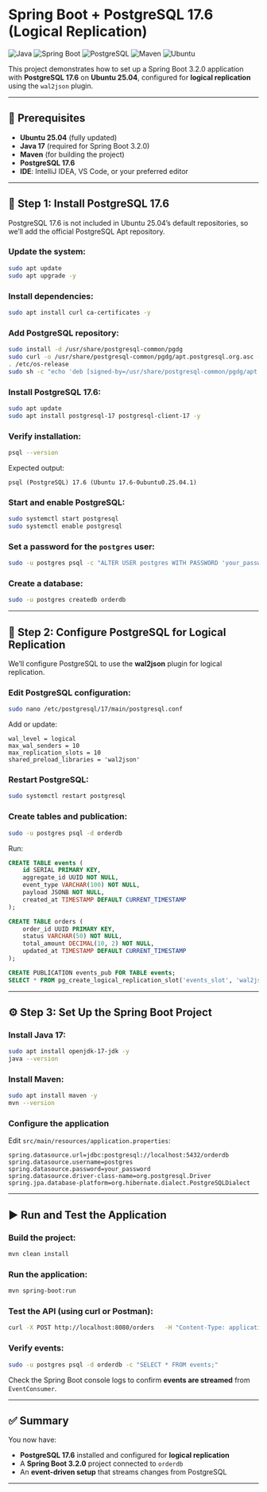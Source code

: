 # Spring Boot + PostgreSQL 17.6 (Logical Replication)

![Java](https://img.shields.io/badge/Java-17-blue)
![Spring Boot](https://img.shields.io/badge/Spring%20Boot-3.2.0-brightgreen)
![PostgreSQL](https://img.shields.io/badge/PostgreSQL-17.6-blue)
![Maven](https://img.shields.io/badge/Maven-Build-orange)
![Ubuntu](https://img.shields.io/badge/Ubuntu-25.04-E95420)

This project demonstrates how to set up a Spring Boot 3.2.0 application with **PostgreSQL 17.6** on **Ubuntu 25.04**, configured for **logical replication** using the `wal2json` plugin.

---

## 📌 Prerequisites

- **Ubuntu 25.04** (fully updated)
- **Java 17** (required for Spring Boot 3.2.0)
- **Maven** (for building the project)
- **PostgreSQL 17.6**
- **IDE**: IntelliJ IDEA, VS Code, or your preferred editor

---

## 🚀 Step 1: Install PostgreSQL 17.6

PostgreSQL 17.6 is not included in Ubuntu 25.04’s default repositories, so we’ll add the official PostgreSQL Apt repository.

### Update the system:
```bash
sudo apt update
sudo apt upgrade -y
```

### Install dependencies:
```bash
sudo apt install curl ca-certificates -y
```

### Add PostgreSQL repository:
```bash
sudo install -d /usr/share/postgresql-common/pgdg
sudo curl -o /usr/share/postgresql-common/pgdg/apt.postgresql.org.asc --fail https://www.postgresql.org/media/keys/ACCC4CF8.asc
. /etc/os-release
sudo sh -c "echo 'deb [signed-by=/usr/share/postgresql-common/pgdg/apt.postgresql.org.asc] https://apt.postgresql.org/pub/repos/apt $VERSION_CODENAME-pgdg main' > /etc/apt/sources.list.d/pgdg.list"
```

### Install PostgreSQL 17.6:
```bash
sudo apt update
sudo apt install postgresql-17 postgresql-client-17 -y
```

### Verify installation:
```bash
psql --version
```

Expected output:
```
psql (PostgreSQL) 17.6 (Ubuntu 17.6-0ubuntu0.25.04.1)
```

### Start and enable PostgreSQL:
```bash
sudo systemctl start postgresql
sudo systemctl enable postgresql
```

### Set a password for the `postgres` user:
```bash
sudo -u postgres psql -c "ALTER USER postgres WITH PASSWORD 'your_password';"
```

### Create a database:
```bash
sudo -u postgres createdb orderdb
```

---

## 🔄 Step 2: Configure PostgreSQL for Logical Replication

We’ll configure PostgreSQL to use the **wal2json** plugin for logical replication.

### Edit PostgreSQL configuration:
```bash
sudo nano /etc/postgresql/17/main/postgresql.conf
```

Add or update:
```
wal_level = logical
max_wal_senders = 10
max_replication_slots = 10
shared_preload_libraries = 'wal2json'
```

### Restart PostgreSQL:
```bash
sudo systemctl restart postgresql
```

### Create tables and publication:
```bash
sudo -u postgres psql -d orderdb
```

Run:
```sql
CREATE TABLE events (
    id SERIAL PRIMARY KEY,
    aggregate_id UUID NOT NULL,
    event_type VARCHAR(100) NOT NULL,
    payload JSONB NOT NULL,
    created_at TIMESTAMP DEFAULT CURRENT_TIMESTAMP
);

CREATE TABLE orders (
    order_id UUID PRIMARY KEY,
    status VARCHAR(50) NOT NULL,
    total_amount DECIMAL(10, 2) NOT NULL,
    updated_at TIMESTAMP DEFAULT CURRENT_TIMESTAMP
);

CREATE PUBLICATION events_pub FOR TABLE events;
SELECT * FROM pg_create_logical_replication_slot('events_slot', 'wal2json');
```

---

## ⚙️ Step 3: Set Up the Spring Boot Project

### Install Java 17:
```bash
sudo apt install openjdk-17-jdk -y
java --version
```

### Install Maven:
```bash
sudo apt install maven -y
mvn --version
```

### Configure the application

Edit `src/main/resources/application.properties`:
```properties
spring.datasource.url=jdbc:postgresql://localhost:5432/orderdb
spring.datasource.username=postgres
spring.datasource.password=your_password
spring.datasource.driver-class-name=org.postgresql.Driver
spring.jpa.database-platform=org.hibernate.dialect.PostgreSQLDialect
```

---

## ▶️ Run and Test the Application

### Build the project:
```bash
mvn clean install
```

### Run the application:
```bash
mvn spring-boot:run
```

### Test the API (using curl or Postman):
```bash
curl -X POST http://localhost:8080/orders   -H "Content-Type: application/json"   -d '{"status":"CREATED","totalAmount":49.99}'
```

### Verify events:
```bash
sudo -u postgres psql -d orderdb -c "SELECT * FROM events;"
```

Check the Spring Boot console logs to confirm **events are streamed** from `EventConsumer`.

---

## ✅ Summary

You now have:
- **PostgreSQL 17.6** installed and configured for **logical replication**
- A **Spring Boot 3.2.0** project connected to `orderdb`
- An **event-driven setup** that streams changes from PostgreSQL

---
